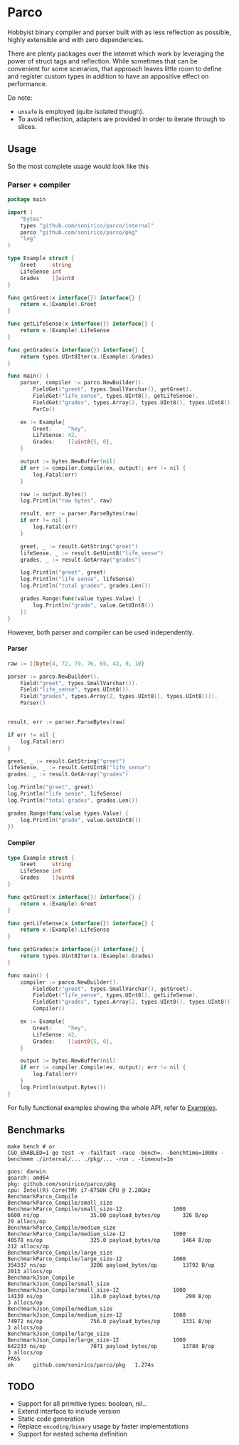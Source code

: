 # Parco

Hobbyist binary compiler and parser built with as less reflection as possible, highly
extensible and with zero dependencies.

There are plenty packages over the internet which work by leveraging the power of
struct tags and reflection. While sometimes that can be convenient for some
scenarios, that approach leaves little room to define and register custom types in
addition to have an appositive effect on performance.

Do note:

- `unsafe` is employed (quite isolated though).
- To avoid reflection, adapters are provided in order to iterate through to slices.

## Usage

So the most complete usage would look like this


### Parser + compiler

```go
package main

import (
    "bytes"
    types "github.com/sonirico/parco/internal"
    parco "github.com/sonirico/parco/pkg"
    "log"
)

type Example struct {
    Greet     string
    LifeSense int
    Grades    []uint8
}

func getGreet(x interface{}) interface{} {
    return x.(Example).Greet
}

func getLifeSense(x interface{}) interface{} {
    return x.(Example).LifeSense
}

func getGrades(x interface{}) interface{} {
    return types.UInt8Iter(x.(Example).Grades)
}

func main() {
    parser, compiler := parco.NewBuilder().
        FieldGet("greet", types.SmallVarchar(), getGreet).
        FieldGet("life_sense", types.UInt8(), getLifeSense).
        FieldGet("grades", types.Array(2, types.UInt8(), types.UInt8()), getGrades).
        ParCo()

    ex := Example{
        Greet:     "hey",
        LifeSense: 42,
        Grades:    []uint8{5, 6},
    }

    output := bytes.NewBuffer(nil)
    if err := compiler.Compile(ex, output); err != nil {
        log.Fatal(err)
    }

    raw := output.Bytes()
    log.Println("raw bytes", raw)

    result, err := parser.ParseBytes(raw)
    if err != nil {
        log.Fatal(err)
    }

    greet, _ := result.GetString("greet")
    lifeSense, _ := result.GetUint8("life_sense")
    grades, _ := result.GetArray("grades")

    log.Println("greet", greet)
    log.Println("life sense", lifeSense)
    log.Println("total grades", grades.Len())

    grades.Range(func(value types.Value) {
        log.Println("grade", value.GetUInt8())
    })
}

```

However, both parser and compiler can be used independently.

#### Parser

```go
raw := []byte{4, 72, 79, 76, 65, 42, 9, 10}

parser := parco.NewBuilder().
    Field("greet", types.SmallVarchar()).
    Field("life_sense", types.UInt8()).
    Field("grades", types.Array(2, types.UInt8(), types.UInt8())).
    Parser()


result, err := parser.ParseBytes(raw)

if err != nil {
    log.Fatal(err)
}

greet, _ := result.GetString("greet")
lifeSense, _ := result.GetUInt8("life_sense")
grades, _ := result.GetArray("grades")

log.Println("greet", greet)
log.Println("life sense", lifeSense)
log.Println("total grades", grades.Len())

grades.Range(func(value types.Value) {
    log.Println("grade", value.GetUInt8())
})

```

#### Compiler

```go
type Example struct {
    Greet     string
    LifeSense int
    Grades    []uint8
}

func getGreet(x interface{}) interface{} {
    return x.(Example).Greet
}

func getLifeSense(x interface{}) interface{} {
    return x.(Example).LifeSense
}

func getGrades(x interface{}) interface{} {
    return types.Uint8Iter(x.(Example).Grades)
}

func main() {
    compiler := parco.NewBuilder().
        FieldGet("greet", types.SmallVarchar(), getGreet).
        FieldGet("life_sense", types.UInt8(), getLifeSense).
        FieldGet("grades", types.Array(2, types.UInt8(), types.UInt8()), getGrades).
        Compiler()

    ex := Example{
        Greet:     "hey",
        LifeSense: 42,
        Grades:    []uint8{5, 6},
    }

    output := bytes.NewBuffer(nil)
    if err := compiler.Compile(ex, output); err != nil {
        log.Fatal(err)
    }
    log.Println(output.Bytes())
}

```

For fully functional examples showing the whole API, refer to [Examples](https://github.com/sonirico/parco/tree/master/examples).


## Benchmarks

```shell
make bench # or
CGO_ENABLED=1 go test -v -failfast -race -bench=. -benchtime=1000x -benchmem ./internal/... ./pkg/... -run . -timeout=1m
```

```
goos: darwin
goarch: amd64
pkg: github.com/sonirico/parco/pkg
cpu: Intel(R) Core(TM) i7-8750H CPU @ 2.20GHz
BenchmarkParco_Compile
BenchmarkParco_Compile/small_size
BenchmarkParco_Compile/small_size-12                1000              6600 ns/op                35.00 payload_bytes/op       326 B/op         29 allocs/op
BenchmarkParco_Compile/medium_size
BenchmarkParco_Compile/medium_size-12               1000             40578 ns/op               325.0 payload_bytes/op       1464 B/op        212 allocs/op
BenchmarkParco_Compile/large_size
BenchmarkParco_Compile/large_size-12                1000            354337 ns/op              3206 payload_bytes/op        13792 B/op       2013 allocs/op
BenchmarkJson_Compile
BenchmarkJson_Compile/small_size
BenchmarkJson_Compile/small_size-12                 1000             14130 ns/op               116.0 payload_bytes/op        290 B/op          3 allocs/op
BenchmarkJson_Compile/medium_size
BenchmarkJson_Compile/medium_size-12                1000             74972 ns/op               756.0 payload_bytes/op       1331 B/op          3 allocs/op
BenchmarkJson_Compile/large_size
BenchmarkJson_Compile/large_size-12                 1000            642233 ns/op              7071 payload_bytes/op        13780 B/op          3 allocs/op
PASS
ok      github.com/sonirico/parco/pkg   1.274s
```


## TODO

- Support for all primitive types: boolean, nil...
- Extend interface to include version
- Static code generation
- Replace `encoding/binary` usage by faster implementations
- Support for nested schema definition
